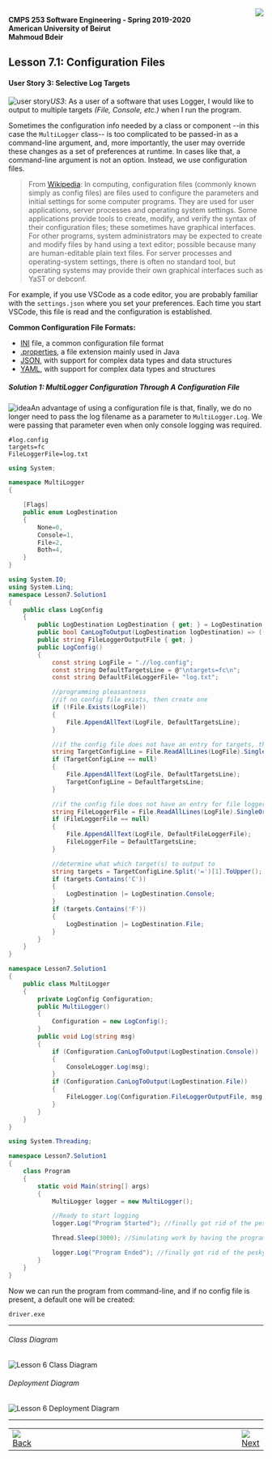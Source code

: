 <img style="float: right;" src="../../../Images/aublogosmall.png"> 

**CMPS 253 Software Engineering - Spring 2019-2020 \
American University of Beirut \
Mahmoud Bdeir**


## Lesson 7.1: Configuration Files

#### User Story 3: Selective Log Targets
![user story](../../../Images/userstory.png 'User Story')*US3*: As a user of a software that uses Logger, I would like to output to multiple targets *(File, Console, etc.)* when I run the program.

Sometimes the configuration info needed by a class or component --in this case the `MultiLogger` class-- is too complicated to be passed-in as a command-line argument, and, more importantly, the user may override these changes as a set of preferences at runtime. In cases like that, a command-line argument is not an option. Instead, we use configuration files.


> From [Wikipedia](https://en.wikipedia.org/wiki/Configuration_file): In computing, configuration files (commonly known simply as config files) are files used to configure the parameters and initial settings for some computer programs. They are used for user applications, server processes and operating system settings. Some applications provide tools to create, modify, and verify the syntax of their configuration files; these sometimes have graphical interfaces. For other programs, system administrators may be expected to create and modify files by hand using a text editor; possible because many are human-editable plain text files. For server processes and operating-system settings, there is often no standard tool, but operating systems may provide their own graphical interfaces such as YaST or debconf.

For example, if you use VSCode as a code editor, you are probably familiar with the `settings.json` where you set your preferences. Each time you start VSCode, this file is read and the configuration is established.

**Common Configuration File Formats:**
* [INI](https://docs.python.org/3/library/configparser.html) file, a common configuration file format
* [.properties](https://mkyong.com/java/java-properties-file-examples/), a file extension mainly used in Java
* [JSON](https://www.json.org/json-en.html), with support for complex data types and data structures
* [YAML](https://yaml.org/start.html), with support for complex data types and structures



##### Solution 1: MultiLogger Configuration Through A Configuration File
![idea](../../../Images/idea.png)An advantage of using a configuration file is that, finally, we do no longer need to pass the log filename as a parameter to `MultiLogger.Log`. We were passing that parameter even when only console logging was required.

```
#log.config
targets=fc
FileLoggerFile=log.txt
```

```C#
using System;

namespace MultiLogger
{

    [Flags]
    public enum LogDestination
    {
        None=0,
        Console=1,
        File=2,
        Both=4,
    }
}
```

```C#
using System.IO;
using System.Linq;
namespace Lesson7.Solution1
{
    public class LogConfig
    {
        public LogDestination LogDestination { get; } = LogDestination.None; //read-only property, also initialized to a value. Thank you C#..
        public bool CanLogToOutput(LogDestination logDestination) => ((LogDestination & logDestination) == logDestination);
        public string FileLoggerOutputFile { get; }
        public LogConfig()
        {
            const string LogFile = ".//log.config";
            const string DefaultTargetsLine = @"\ntargets=fc\n";
            const string DefaultFileLoggerFile= "log.txt";

            //programming pleasantness
            //if no config file exists, then create one
            if (!File.Exists(LogFile))
            {
                File.AppendAllText(LogFile, DefaultTargetsLine);
            }

            //if the config file does not have an entry for targets, then add one
            string TargetConfigLine = File.ReadAllLines(LogFile).SingleOrDefault(p=>p.ToLower().StartsWith("targets="));
            if (TargetConfigLine == null) 
            {
                File.AppendAllText(LogFile, DefaultTargetsLine);
                TargetConfigLine = DefaultTargetsLine;
            }

            //if the config file does not have an entry for file logger file, then add one
            string FileLoggerFile = File.ReadAllLines(LogFile).SingleOrDefault(p=>p.ToLower().StartsWith("fileloggerfile="));
            if (FileLoggerFile == null)
            {
                File.AppendAllText(LogFile, DefaultFileLoggerFile);
                FileLoggerFile = DefaultTargetsLine;
            }

            //determine what which target(s) to output to
            string targets = TargetConfigLine.Split('=')[1].ToUpper();
            if (targets.Contains('C'))
            {
                LogDestination |= LogDestination.Console;
            }
            if (targets.Contains('F'))
            {
                LogDestination |= LogDestination.File;
            }
        }
    }
}
```

```C#
namespace Lesson7.Solution1
{
    public class MultiLogger
    {
        private LogConfig Configuration;
        public MultiLogger()
        {
            Configuration = new LogConfig();
        }
        public void Log(string msg)
        {
            if (Configuration.CanLogToOutput(LogDestination.Console))
            {
                ConsoleLogger.Log(msg);
            }
            if (Configuration.CanLogToOutput(LogDestination.File))
            {
                FileLogger.Log(Configuration.FileLoggerOutputFile, msg);
            }
        }
    }
}
```

```C#
using System.Threading;

namespace Lesson7.Solution1
{
    class Program
    {
        static void Main(string[] args)
        {
            MultiLogger logger = new MultiLogger();

            //Ready to start logging
            logger.Log("Program Started"); //finally got rid of the pesky file name parameter for logging to file

            Thread.Sleep(3000); //Simulating work by having the program sleep for 3 seconds

            logger.Log("Program Ended"); //finally got rid of the pesky file name parameter for logging to file
        }
    }
}
```

Now we can run the program from command-line, and if no config file is present, a default one will be created:
```
driver.exe
```
_____

###### Class Diagram
![Lesson 6 Class Diagram](../images/Class-Diagram.png)
###### Deployment Diagram
![Lesson 6 Deployment Diagram](../images/Deployment-Diagram.png)

____

<table style='width=100%;'>
<tr>
<td><a href="../../Solution%200%20Command-Line%20Argument/Source%20Code"><img src='../../../Images/leftarrow.png'> Back</a></td>
<td width="100%"></td>
<td><a href="../../Solution%202%20Environment%20Variables/Source%20Code"><img src='../../../Images/rightarrow.png'> Next</a></td>
</tr>
</table>

